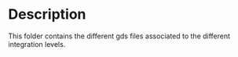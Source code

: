 # Description
This folder contains the different gds files associated to the different integration levels.
